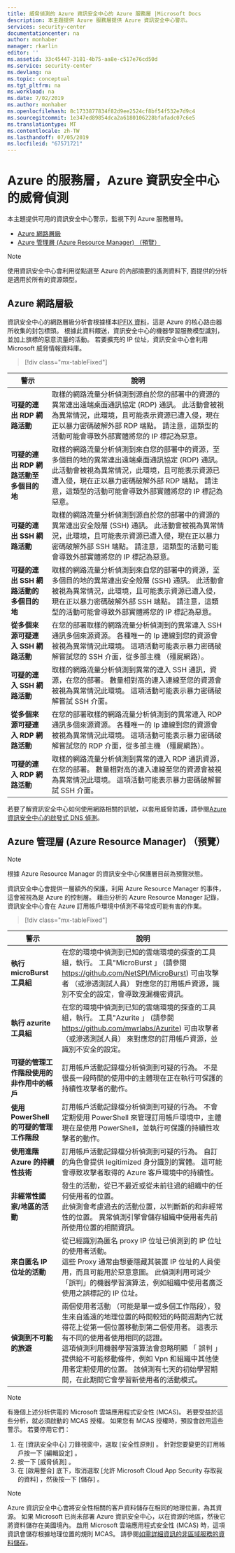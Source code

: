 ```yaml
---
title: 威脅偵測的 Azure 資訊安全中心的 Azure 服務層 |Microsoft Docs
description: 本主題提供 Azure 服務層提供 Azure 資訊安全中心警示。
services: security-center
documentationcenter: na
author: monhaber
manager: rkarlin
editor: ''
ms.assetid: 33c45447-3181-4b75-aa8e-c517e76cd50d
ms.service: security-center
ms.devlang: na
ms.topic: conceptual
ms.tgt_pltfrm: na
ms.workload: na
ms.date: 7/02/2019
ms.author: monhaber
ms.openlocfilehash: 8c1733877834f82d9ee2524cf8bf54f532e7d9c4
ms.sourcegitcommit: 1e347ed89854dca2a6180106228bfafadc07c6e5
ms.translationtype: MT
ms.contentlocale: zh-TW
ms.lasthandoff: 07/05/2019
ms.locfileid: "67571721"
---
```

# <a name="threat-detection-for-azure-service-layer-in-azure-security-center"></a>Azure 的服務層，Azure 資訊安全中心的威脅偵測

本主題提供可用的資訊安全中心警示，監視下列 Azure 服務層時。

* [Azure 網路層級](#network-layer)
* [Azure 管理層 (Azure Resource Manager) （預覽）](#management-layer)

>[!NOTE]
>使用資訊安全中心會利用從點選至 Azure 的內部摘要的遙測資料下, 面提供的分析是適用於所有的資源類型。

## Azure 網路層級<a name="network-layer"></a>

資訊安全中心的網路層級分析會根據樣本[IPFIX 資料](https://en.wikipedia.org/wiki/IP_Flow_Information_Export)，這是 Azure 的核心路由器所收集的封包標頭。 根據此資料餵送，資訊安全中心的機器學習服務模型識別，並加上旗標的惡意流量的活動。 若要擴充的 IP 位址，資訊安全中心會利用 Microsoft 威脅情報資料庫。

> [!div class="mx-tableFixed"]

|警示|說明|
|---|---|
|**可疑的連出 RDP 網路活動**|取樣的網路流量分析偵測到源自於您的部署中的資源的異常連出遠端桌面通訊協定 (RDP) 通訊。 此活動會被視為異常情況，此環境，且可能表示資源已遭入侵，現在正以暴力密碼破解外部 RDP 端點。 請注意，這類型的活動可能會導致外部實體將您的 IP 標記為惡意。|
|**可疑的連出 RDP 網路活動至多個目的地**|取樣的網路流量分析偵測到來自您的部署中的資源，至多個目的地的異常連出遠端桌面通訊協定 (RDP) 通訊。 此活動會被視為異常情況，此環境，且可能表示資源已遭入侵，現在正以暴力密碼破解外部 RDP 端點。 請注意，這類型的活動可能會導致外部實體將您的 IP 標記為惡意。|
|**可疑的連出 SSH 網路活動**|取樣的網路流量分析偵測到源自於您的部署中的資源的異常連出安全殼層 (SSH) 通訊。 此活動會被視為異常情況，此環境，且可能表示資源已遭入侵，現在正以暴力密碼破解外部 SSH 端點。 請注意，這類型的活動可能會導致外部實體將您的 IP 標記為惡意。|
|**可疑的連出 SSH 網路活動的多個目的地**|取樣的網路流量分析偵測到來自您的部署中的資源，至多個目的地的異常連出安全殼層 (SSH) 通訊。 此活動會被視為異常情況，此環境，且可能表示資源已遭入侵，現在正以暴力密碼破解外部 SSH 端點。 請注意，這類型的活動可能會導致外部實體將您的 IP 標記為惡意。|
|**從多個來源可疑連入 SSH 網路活動**|在您的部署取樣的網路流量分析偵測到的異常連入 SSH 通訊多個來源資源。 各種唯一的 Ip 連線到您的資源會被視為異常情況此環境。 這項活動可能表示暴力密碼破解嘗試您的 SSH 介面，從多部主機 （殭屍網路）。|
|**可疑的連入 SSH 網路活動**|取樣的網路流量分析偵測到異常的連入 SSH 通訊，資源，在您的部署。 數量相對高的連入連線至您的資源會被視為異常情況此環境。 這項活動可能表示暴力密碼破解嘗試 SSH 介面。
|**從多個來源可疑連入 RDP 網路活動**|在您的部署取樣的網路流量分析偵測到的異常連入 RDP 通訊多個來源資源。 各種唯一的 Ip 連線到您的資源會被視為異常情況此環境。 這項活動可能表示暴力密碼破解嘗試您的 RDP 介面，從多部主機 （殭屍網路）。|
|**可疑的連入 RDP 網路活動**|取樣的網路流量分析偵測到異常的連入 RDP 通訊資源，在您的部署。 數量相對高的連入連線至您的資源會被視為異常情況此環境。 這項活動可能表示暴力密碼破解嘗試 SSH 介面。|

若要了解資訊安全中心如何使用網路相關的訊號，以套用威脅防護，請參閱[Azure 資訊安全中心的啟發式 DNS 偵測](https://azure.microsoft.com/blog/heuristic-dns-detections-in-azure-security-center/)。
## Azure 管理層 (Azure Resource Manager) （預覽）<a name ="management-layer"></a>

>[!NOTE]
>根據 Azure Resource Manager 的資訊安全中心保護層目前為預覽狀態。

資訊安全中心會提供一層額外的保護，利用 Azure Resource Manager 的事件，這會被視為是 Azure 的控制層。 藉由分析的 Azure Resource Manager 記錄，資訊安全中心會在 Azure 訂用帳戶環境中偵測不尋常或可能有害的作業。

> [!div class="mx-tableFixed"]

|警示|說明|
|---|---|
|**執行 microBurst 工具組**|在您的環境中偵測到已知的雲端環境的探查的工具組，執行。 工具"MicroBurst 」 (請參閱 https://github.com/NetSPI/MicroBurst) 可由攻擊者 （或滲透測試人員） 對應您的訂用帳戶資源，識別不安全的設定，會導致洩漏機密資訊。|
|**執行 azurite 工具組**|在您的環境中偵測到已知的雲端環境的探查的工具組，執行。 工具"Azurite 」 (請參閱 https://github.com/mwrlabs/Azurite) 可由攻擊者 （或滲透測試人員） 來對應您的訂用帳戶資源，並識別不安全的設定。|
|**可疑的管理工作階段使用的非作用中的帳戶**|訂用帳戶活動記錄檔分析偵測到可疑的行為。 不是很長一段時間的使用中的主體現在正在執行可保護的持續性攻擊者的動作。|
|**使用 PowerShell 的可疑的管理工作階段**|訂用帳戶活動記錄檔分析偵測到可疑的行為。 不會定期使用 PowerShell 來管理訂用帳戶環境中，主體現在是使用 PowerShell，並執行可保護的持續性攻擊者的動作。|
|**使用進階 Azure 的持續性技術**|訂用帳戶活動記錄檔分析偵測到可疑的行為。 自訂的角色會提供 legitimized 身分識別的實體。 這可能會導致攻擊者取得的 Azure 客戶環境中的持續性。|
|**非經常性國家/地區的活動**|發生的活動，從已不最近或從未前往過的組織中的任何使用者的位置。<br/>此偵測會考慮過去的活動位置，以判斷新的和非經常性的位置。 異常偵測引擎會儲存組織中使用者先前所使用位置的相關資訊。 
|**來自匿名 IP 位址的活動**|從已經識別為匿名 proxy IP 位址已偵測到的 IP 位址的使用者活動。 <br/>這些 Proxy 通常由想要隱藏其裝置 IP 位址的人員使用，而且可能用於惡意意圖。 此偵測利用可減少「誤判」的機器學習演算法，例如組織中使用者廣泛使用之誤標記的 IP 位址。|
|**偵測到不可能的旅遊**|兩個使用者活動 （可能是單一或多個工作階段），發生來自遙遠的地理位置的時間較短的時間週期內它就得花上從第一個位置移動到第二個使用者。 這表示有不同的使用者使用相同的認證。 <br/>這項偵測利用機器學習演算法會忽略明顯 「 誤判 」 提供給不可能移動條件，例如 Vpn 和組織中其他使用者定期使用的位置。 該偵測有七天的初始學習期間，在此期間它會學習新使用者的活動模式。|

>[!NOTE]
> 有幾個上述分析供電的 Microsoft 雲端應用程式安全性 (MCAS)。 若要受益於這些分析，就必須啟動的 MCAS 授權。 如果您有 MCAS 授權時，預設會啟用這些警示。 若要停用它們：
>
> 1. 在 [資訊安全中心] 刀鋒視窗中，選取 [安全性原則]  。 針對您要變更的訂用帳戶按一下 [編輯設定]  。
> 2. 按一下 [威脅偵測]  。
> 3. 在 [啟用整合]  底下，取消選取 [允許 Microsoft Cloud App Security 存取我的資料]  ，然後按一下 [儲存]  。

>[!NOTE]
>Azure 資訊安全中心會將安全性相關的客戶資料儲存在相同的地理位置，為其資源。 如果 Microsoft 已尚未部署 Azure 資訊安全中心，以在資源的地區，然後它將資料儲存在美國境內。 啟用 Microsoft 雲端應用程式安全性 (MCAS) 時，這項資訊會儲存根據地理位置的規則 MCAS。 請參閱[如需詳細資訊的非區域服務的資料儲存](http://azuredatacentermap.azurewebsites.net/)。
